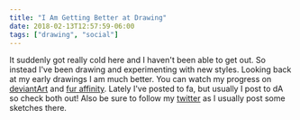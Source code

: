 ```yaml
---
title: "I Am Getting Better at Drawing"
date: 2018-02-13T12:57:59-06:00
tags: ["drawing", "social"]
---
```


It suddenly got really cold here and I haven't been able to get out.
So instead I've been drawing and experimenting with new styles.
Looking back at my early drawings I am much better.
You can watch my progress on [deviantArt](https://rhg135.deviantart.com)
and [fur affinity](http://furaffinity.net/user/rhg135).
Lately I've posted to fa, but usually I post to dA so check both out!
Also be sure to follow my [twitter](https://twitter.com/rhg135) as I usually post some sketches there.
